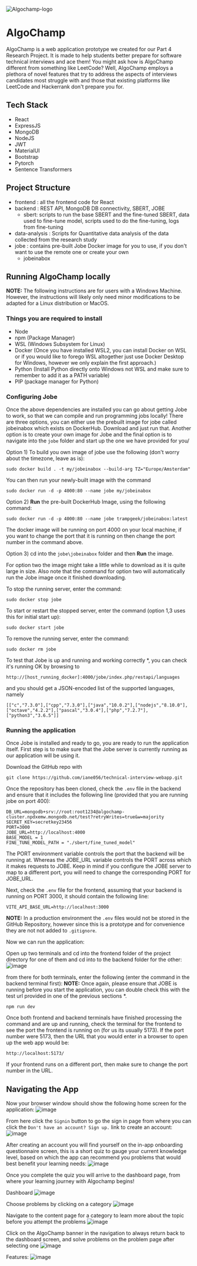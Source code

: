 ![Algochamp-logo](https://github.com/iane056/technical-interview-webapp/assets/79944764/5e5a227e-7156-42a5-9b02-7dbfc8a94048)
# AlgoChamp
AlgoChamp is a web application prototype we created for our Part 4 Research Project. It is made to help students better prepare for software technical interviews and ace them!
You might ask how is AlgoChamp different from something like LeetCode? Well, AlgoChamp employs a plethora of novel features that try to address the aspects of interviews candidates most struggle with and those that existing platforms like LeetCode and Hackerrank don't prepare you for. 

## Tech Stack 
- React
- ExpressJS
- MongoDB
- NodeJS
- JWT
- MaterialUI
- Bootstrap
- Pytorch
- Sentence Transformers

## Project Structure
- frontend : all the frontend code for React
- backend : REST API, MongoDB DB connectivity, SBERT, JOBE
    - sbert: scripts to run the base SBERT and the fine-tuned SBERT, data used to fine-tune model, scripts used to do the fine-tuning, logs from fine-tuning
- data-analysis : Scripts for Quantitative data analysis of the data collected from the research study
- jobe : contains pre-built Jobe Docker image for you to use, if you don't want to use the remote one or create your own
    - jobeinabox

## Running AlgoChamp locally
**NOTE:** The following instructions are for users with a Windows Machine. However, the instructions will likely only need minor modifications to be adapted for a Linux distribution or MacOS. 

### Things you are required to install
- Node
- npm (Package Manager)
- WSL (Windows Subsystem for Linux)
- Docker (Once you have installed WSL2, you can install Docker on WSL or if you would like to forego WSL altogether just use Docker Desktop for Windows, however we only explain the first approach.)
- Python (Install Python directly onto Windows not WSL and make sure to remember to add it as a PATH variable)
- PIP (package manager for Python)

### Configuring Jobe
Once the above dependencies are installed you can go about getting Jobe to work, so that we can compile and run programming jobs locally!
There are three options, you can either use the prebuilt image for jobe called jobeinabox which exists on DockerHub. Download and just run that. 
Another option is to create your own image for Jobe and the final option is to navigate into the ``jobe`` folder and start up the one we have provided for you/

Option 1) To build you own image of jobe use the following (don't worry about the timezone, leave as is): 
```
sudo docker build . -t my/jobeinabox --build-arg TZ="Europe/Amsterdam"
```
You can then run your newly-built image with the command
```
sudo docker run -d -p 4000:80 --name jobe my/jobeinabox
```

Option 2) **Run** the pre-built DockerHub Image, using the following command: 
```
sudo docker run -d -p 4000:80 --name jobe trampgeek/jobeinabox:latest
```
The docker image will be running on port 4000 on your local machine, if you want to change the port that it is running on 
then change the port number in the command above. 

Option 3) cd into the ``jobe\jobeinabox`` folder and then **Run** the image.

For option two the image might take a little while to download as it is quite large in size. 
Also note that the command for option two will automatically run the Jobe image once it finished downloading. 

To stop the running server, enter the command:
```
sudo docker stop jobe
```
To start or restart the stopped server, enter the command (option 1,3 uses this for initial start up): 
```
sudo docker start jobe
```
To remove the running server, enter the command:
```
sudo docker rm jobe
```
To test that Jobe is up and running and working correctly *, you
can check it's running OK by browsing to
```
http://[host_running_docker]:4000/jobe/index.php/restapi/languages
```
and you should get a JSON-encoded list of the supported languages, namely
```
[["c","7.3.0"],["cpp","7.3.0"],["java","10.0.2"],["nodejs","8.10.0"],["octave","4.2.2"],["pascal","3.0.4"],["php","7.2.7"],["python3","3.6.5"]]
```
### Running the application 
Once Jobe is installed and ready to go, you are ready to run the application itself. 
First step is to make sure that the Jobe server is currently running as our application will be using it. 

Download the GitHub repo with 
```
git clone https://github.com/iane056/technical-interview-webapp.git
```
Once the repository has been cloned, check the ``.env`` file in the backend and ensure that it includes the following line (provided that you are running jobe on port 400):
```
DB_URL=mongodb+srv://root:root1234@algochamp-cluster.npdxemw.mongodb.net/test?retryWrites=true&w=majority
SECRET_KEY=secretkey23456
PORT=3000
JOBE_URL=http://localhost:4000
BASE_MODEL = 1
FINE_TUNE_MODEL_PATH = "./sbert/fine_tuned_model"
```
The PORT environment variable controls the port that the backend will be running at. Whereas the JOBE_URL variable controls the PORT across which it makes requests to JOBE. Keep in mind if you configure the JOBE server to map to a different port, you will need to change the corresponding PORT for JOBE_URL.

Next, check the ``.env`` file for the frontend, assuming that your backend is running on PORT 3000, it should contain the following line: 
```
VITE_API_BASE_URL=http://localhost:3000
```
**NOTE:** In a production environment the ``.env`` files would not be stored in the GitHub Repository, however since this is a prototype and for convenience they are not not added to ``.gitignore``.

Now we can run the application: 

Open up two terminals and cd into the frontend folder of the project directory for one of them and cd into to the backend folder for the other: 
![image](https://github.com/iane056/technical-interview-webapp/assets/79944764/e60fc54c-dc7f-4707-bead-a476bb46c2d4)

from there for both terminals, enter the following (enter the command in the backend terminal first): 
**NOTE:** Once again, please ensure that JOBE is running before you start the application, you can double check this with the test url provided in one of the previous sections *.
```
npm run dev
```
Once both frontend and backend terminals have finished processing the command and are up and running, check the terminal for the frontend to see the port the frontend is running on (for us its usually 5173). If the port number were 5173, then the URL that you would enter in a browser to open up the web app would be: 
```
http://localhost:5173/
```
If your frontend runs on a different port, then make sure to change the port number in the URL. 


## Navigating the App
Now your browser window should show the following home screen for the application: 
![image](https://github.com/iane056/technical-interview-webapp/assets/79944764/a0b0eb62-d368-408d-8cce-f22443b67c0c)

From here click the ``Signin`` button to go the sign in page from where you can click the ``Don't have an account? Sign up.`` link to create an account: 
![image](https://github.com/iane056/technical-interview-webapp/assets/79944764/1f69fa50-a513-46e2-ab63-f201831e4dc0)

After creating an account you will find yourself on the in-app onboarding questionnaire screen, this is a short quiz to gauge your current knowledge level, 
based on which the app can recommend you problems that would best benefit your learning needs: 
![image](https://github.com/iane056/technical-interview-webapp/assets/79944764/f8b5d3ef-6801-489d-acb5-d8116e9fcb42)

Once you complete the quiz you will arrive to the dashboard page, from where your learning journey with Algochamp begins! 

Dashboard
![image](https://github.com/iane056/technical-interview-webapp/assets/79944764/6d4c2b9a-b6c7-4aec-9187-81bd58ab9709)

Choose problems by clicking on a category 
![image](https://github.com/iane056/technical-interview-webapp/assets/79944764/a6ceb803-6355-4929-bddc-15ac35c65321)

Navigate to the content page for a category to learn more about the topic before you attempt the problems
![image](https://github.com/iane056/technical-interview-webapp/assets/79944764/6d31479c-8ec8-4a09-a73f-b8c9418506e1)

Click on the AlgoChamp banner in the navigation to always return back to the dashboard screen, and solve problems on the problem page after selecting one 
![image](https://github.com/iane056/technical-interview-webapp/assets/79944764/618b246e-ec76-4e92-b0cb-e321caccaf92)

Features: 
![image](https://github.com/iane056/technical-interview-webapp/assets/79944764/83bbb48a-d4e1-449a-b56b-4541257f6a89)







